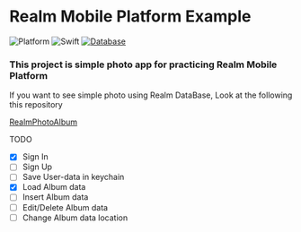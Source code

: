 # Realm Mobile Platform Example
![Platform](https://img.shields.io/badge/platform-iOS-blue.svg)
![Swift](https://img.shields.io/badge/Swift-3.1-orange.svg)
[![Database](https://img.shields.io/badge/Database-Realm-green.svg)](https://realm.io/products/realm-mobile-platform/)

### This project is simple photo app for practicing Realm Mobile Platform
If you want to see simple photo using Realm DataBase, Look at the following this repository

[RealmPhotoAlbum](https://github.com/MijeongJeon/RealmPhotoAlbum)

TODO
- [x] Sign In
- [ ] Sign Up
- [ ] Save User-data in keychain
- [x] Load Album data
- [ ] Insert Album data
- [ ] Edit/Delete Album data
- [ ] Change Album data location
